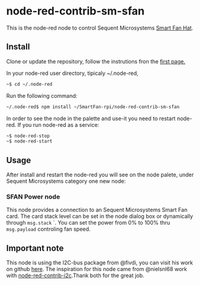 # node-red-contrib-sm-sfan

This is the node-red node to control Sequent Microsystems [Smart Fan Hat](https://sequentmicrosystems.com/collections/all-io-cards/products/raspberry-pi-fan).

## Install

Clone or update the repository, follow the instrutions fron the [first page.](https://github.com/SequentMicrosystems/SmartFan-rpi)

In your node-red user directory, tipicaly ~/.node-red,

```bash
~$ cd ~/.node-red
```

Run the following command:

```bash
~/.node-red$ npm install ~/SmartFan-rpi/node-red-contrib-sm-sfan
```

In order to see the node in the palette and use-it you need to restart node-red. If you run node-red as a service:
 ```bash
 ~$ node-red-stop
 ~$ node-red-start
 ```

## Usage

After install and restart the node-red you will see on the node palete, under Sequent Microsystems category one new node:

### SFAN Power node

This node provides a connection to an Sequent Microsystems Smart Fan card.
The card stack level can be set in the node dialog box or dynamically through ```msg.stack``` `.
You can set the power from 0% to 100% thru ```msg.payload``` controling fan speed.

## Important note

This node is using the I2C-bus package from @fivdi, you can visit his work on github [here](https://github.com/fivdi/i2c-bus). 
The inspiration for this node came from @nielsnl68 work with [node-red-contrib-i2c](https://github.com/nielsnl68/node-red-contrib-i2c).Thank both for the great job.
